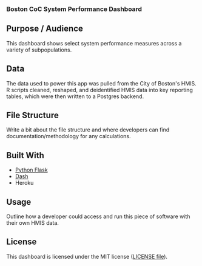 ### Boston CoC System Performance Dashboard

## Purpose / Audience

This dashboard shows select system performance measures across a variety of subpopulations. 

## Data

The data used to power this app was pulled from the City of Boston's HMIS. R scripts cleaned, reshaped, and deidentified HMIS data into key reporting tables, which were then written to a Postgres backend.

## File Structure

Write a bit about the file structure and where developers can find documentation/methodology for any calculations.

## Built With

- [Python Flask](http://flask.pocoo.org/)
- [Dash](https://dash.plot.ly/)
- Heroku

## Usage

Outline how a developer could access and run this piece of software with their own HMIS data.

## License

This dashboard is licensed under the MIT license ([LICENSE file](https://github.com/boston-dnd/system-performance-dashboard/blob/master/LICENSE)).